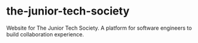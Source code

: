 # the-junior-tech-society
Website for The Junior Tech Society. A platform for software engineers to build collaboration experience.

